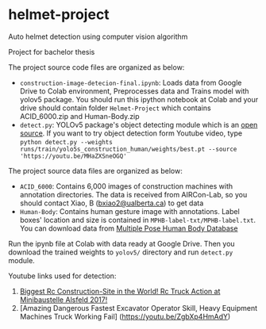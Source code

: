 # helmet-project
Auto helmet detection using computer vision algorithm

Project for bachelor thesis

The project source code files are organized as below:
- `construction-image-detecion-final.ipynb`: Loads data from Google Drive to Colab environment, Preprocesses data and Trains model with yolov5 package. You should run this ipython notebook at Colab and your drive should contain folder `Helmet-Project` which contains ACID_6000.zip and Human-Body.zip
- `detect.py`: YOLOv5 package's object detecting module which is an [open source](https://github.com/ultralytics/yolov5). If you want to try object detection form Youtube video, type `python detect.py --weights runs/train/yolo5s_construction_human/weights/best.pt --source 'https://youtu.be/MHaZXSneOGQ'`

The project source data files are organized as below:
- `ACID_6000`: Contains 6,000 images of construction machines with annotation directories. The data is received from AIRCon-Lab, so you should contact Xiao, B (bxiao2@ualberta.ca) to get data
- `Human-Body`: Contains human gesture image with annotations. Label boxes' location and size is contained in `MPHB-label-txt/MPHB-label.txt`. You can download data from [Multiple Pose Human Body Database](http://parnec.nuaa.edu.cn/_upload/tpl/02/db/731/template731/pages/xtan/MPHB.html)

Run the ipynb file at Colab with data ready at Google Drive. Then you download the trained weights to `yolov5/` directory and run `detect.py` module.

Youtube links used for detection:
1. [Biggest Rc Construction-Site in the World! Rc Truck Action at Minibaustelle Alsfeld 2017!
](https://youtu.be/MHaZXSneOGQ)
2. [Amazing Dangerous Fastest Excavator Operator Skill, Heavy Equipment Machines Truck Working Fail]
(https://youtu.be/ZgbXp4HmAdY)
